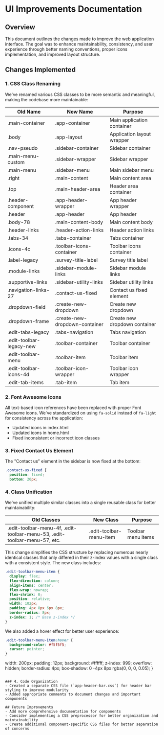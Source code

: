 # UI Improvements Documentation

## Overview
This document outlines the changes made to improve the web application interface. The goal was to enhance maintainability, consistency, and user experience through better naming conventions, proper icons implementation, and improved layout structure.

## Changes Implemented

### 1. CSS Class Renaming
We've renamed various CSS classes to be more semantic and meaningful, making the codebase more maintainable:

| Old Name | New Name | Purpose |
|----------|----------|---------|
| .main-container | .app-container | Main application container |
| .body | .app-layout | Application layout wrapper |
| .nav-pseudo | .sidebar-container | Sidebar container |
| .main-menu-custom | .sidebar-wrapper | Sidebar wrapper |
| .main-menu | .sidebar-menu | Main sidebar menu |
| .right | .main-content | Main content area |
| .top | .main-header-area | Header area container |
| .header-component | .app-header-wrapper | App header wrapper |
| .header | .app-header | App header |
| .body-78 | .main-content-body | Main content body |
| .header-links | .header-action-links | Header action links |
| .tabs-34 | .tabs-container | Tabs container |
| .icons-4c | .toolbar-icons-container | Toolbar icons container |
| .label-legacy | .survey-title-label | Survey title label |
| .module-links | .sidebar-module-links | Sidebar module links |
| .supportive-links | .sidebar-utility-links | Sidebar utility links |
| .navigation-links-27 | .contact-us-fixed | Contact us fixed element |
| .dropdown-field | .create-new-dropdown | Create new dropdown |
| .dropdown-frame | .create-new-dropdown-container | Create new dropdown container |
| .edit-tabs-legacy | .tabs-navigation | Tabs navigation |
| .edit-toolbar-legacy-new | .toolbar-container | Toolbar container |
| .edit-toolbar-menu | .toolbar-item | Toolbar item |
| .edit-toolbar-icons-4d | .toolbar-icon-wrapper | Toolbar icon wrapper |
| .edit-tab-items | .tab-item | Tab item |

### 2. Font Awesome Icons
All text-based icon references have been replaced with proper Font Awesome icons. We've standardized on using `fa-solid` instead of `fa-light` for consistency across the application:

- Updated icons in index.html
- Updated icons in home.html
- Fixed inconsistent or incorrect icon classes

### 3. Fixed Contact Us Element
The "Contact us" element in the sidebar is now fixed at the bottom:

```css
.contact-us-fixed {
  position: fixed;
  bottom: 20px;
```

### 4. Class Unification
We've unified multiple similar classes into a single reusable class for better maintainability:

| Old Classes | New Class | Purpose |
|-------------|-----------|---------|
| .edit-toolbar-menu-4f, .edit-toolbar-menu-53, .edit-toolbar-menu-57, etc. | .edit-toolbar-menu-item | Toolbar menu items |

This change simplifies the CSS structure by replacing numerous nearly identical classes that only differed in their z-index values with a single class with a consistent style. The new class includes:

```css
.edit-toolbar-menu-item {
  display: flex;
  flex-direction: column;
  align-items: center;
  flex-wrap: nowrap;
  flex-shrink: 0;
  position: relative;
  width: 102px;
  padding: 4px 8px 6px 8px;
  border-radius: 8px;
  z-index: 1; /* Base z-index */
}
```

We also added a hover effect for better user experience:

```css
.edit-toolbar-menu-item:hover {
  background-color: #f5f5f5;
  cursor: pointer;
}
```
  width: 200px;
  padding: 12px;
  background: #ffffff;
  z-index: 999;
  overflow: hidden;
  border-radius: 4px;
  box-shadow: 0 -4px 8px rgba(0, 0, 0, 0.05);
}
```

### 4. Code Organization
- Created a separate CSS file (`app-header-bar.css`) for header bar styling to improve modularity
- Added appropriate comments to document changes and important components

## Future Improvements
- Add more comprehensive documentation for components
- Consider implementing a CSS preprocessor for better organization and maintainability
- Create additional component-specific CSS files for better separation of concerns
